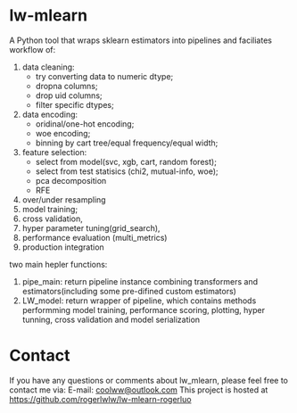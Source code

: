 # lw-mlearn

A Python tool that wraps sklearn estimators into pipelines and faciliates workflow 
of:

1) data cleaning:
    - try converting data to numeric dtype; 
    - dropna columns; 
    - drop uid columns;
    - filter specific dtypes;
2) data encoding: 
    - oridinal/one-hot encoding; 
    - woe encoding; 
    - binning by cart tree/equal frequency/equal width;
3) feature selection:
    - select from model(svc, xgb, cart, random forest); 
    - select from test statisics (chi2, mutual-info, woe);
    - pca decomposition
    - RFE
4) over/under resampling
5) model training;
6) cross validation, 
7) hyper parameter tuning(grid_search), 
8) performance evaluation (multi_metrics)
9) production integration

two main hepler functions:

1) pipe_main:
    return pipeline instance combining transformers and estimators(including some 
    pre-difined custom estimators)
2) LW_model:
     return wrapper of pipeline, which contains methods performming 
     model training, performance scoring, plotting, hyper tunning, 
     cross validation and model serialization

Contact
=============
If you have any questions or comments about lw_mlearn, please feel free to 
contact me via:
E-mail: coolww@outlook.com
This project is hosted at https://github.com/rogerlwlw/lw-mlearn-rogerluo

